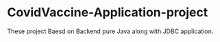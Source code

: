 # CovidVaccine-Application-project
These project Baesd on Backend pure Java along with JDBC application.
